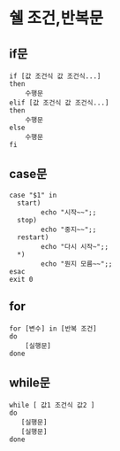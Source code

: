 # 쉘 조건,반복문

## if문

```
if [값 조건식 값 조건식...]
then
    수행문
elif [값 조건식 값 조건식...]
then
    수행문
else
    수행문
fi
```

## case문
```
case "$1" in
  start)
        echo "시작~~";;
  stop)
        echo "중지~~";;
  restart)
        echo "다시 시작~";;
  *)
        echo "뭔지 모름~~";;
esac
exit 0
```
## for
```
for [변수] in [반복 조건]
do
    [실행문]
done
```
## while문
```
while [ 값1 조건식 값2 ]
do
   [실행문]
   [실행문]
done 
```
